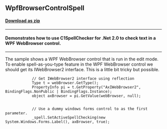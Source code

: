 ## WpfBrowserControlSpell
#### [Download as zip](https://minhaskamal.github.io/DownGit/#/home?url=https://github.com/GrapeCity/ComponentOne-WinForms-Samples/tree/master/NetFramework\SpellChecker\CS\WebBrowserSpellWpf)
____
#### Demonstrates how to use C1SpellChecker for .Net 2.0 to check text in a WPF WebBrowser control.
____
The sample shows a WPF WebBrowser control that is run in the edit mode. To enable spell-as-you-type feature in the WPF WebBrowser control we should get its IWebBrowser2 interface. This is a little bit tricky but possible. 

```
            // Get IWebBrowser2 interface using reflection
            Type t = webBrowser.GetType();
            PropertyInfo pi = t.GetProperty("AxIWebBrowser2", BindingFlags.NonPublic | BindingFlags.Instance);
            object axBrowser = pi.GetValue(webBrowser, null);


            // Use a dummy windows forms control to as the first parameter.
            _spell.SetActiveSpellChecking(new System.Windows.Forms.Label(), axBrowser, true);
```